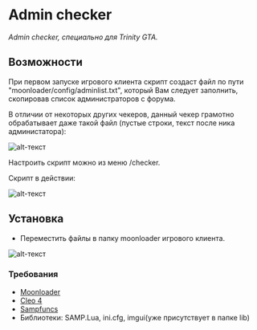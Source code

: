 # Admin checker
*Admin checker, специально для Trinity GTA.*

## Возможности
При первом запуске игрового клиента скрипт создаст файл по пути "moonloader/config/adminlist.txt", который Вам следует заполнить, скопировав список администраторов с форума.

В отличии от некоторых других чекеров, данный чекер грамотно обрабатывает даже такой файл (пустые строки, текст после ника администатора): 

![alt-текст](https://c.radikal.ru/c02/1901/b8/17ab7a4c5165.png "Пример админ-списка")

Настроить скрипт можно из меню /checker.

Скрипт в действии:

![alt-текст](https://c.radikal.ru/c01/1901/9c/71866b87f5a8.png "Скрипт в действии")

## Установка

- Переместить файлы в папку moonloader игрового клиента.

![alt-текст](https://d.radikal.ru/d08/1901/80/bf8b819f2ae8.png "Как оно должно выглядеть в папке")

### Требования

- [Moonloader](https://blast.hk/threads/13305/)
- [Cleo 4](https://cleo.li)
- [Sampfuncs](https://blast.hk/threads/17/)
- Библиотеки: SAMP.Lua, ini.cfg, imgui(уже присутствует в папке lib)